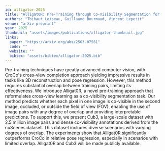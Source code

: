 ```yaml
---
id: alligator-2025
title: "Alligat0R: Pre-Training through Co-Visibility Segmentation for Relative Camera Pose Regression"
authors: "Thibaut Loiseau, Guillaume Bourmaud, Vincent Lepetit"
venue: "arXiv preprint"
year: 2025
thumbnail: "assets/images/publications/alligator-thumbnail.jpg"
links:
  paper: "https://arxiv.org/abs/2503.07561"
  code: ""
  website: ""
  bibtex: "assets/bibtex/alligator-2025.bib"
---
```

Pre-training techniques have greatly advanced computer vision, with CroCo's cross-view completion approach yielding impressive results in tasks like 3D reconstruction and pose regression. However, this method requires substantial overlap between training pairs, limiting its effectiveness. We introduce Alligat0R, a novel pre-training approach that reformulates cross-view learning as a co-visibility segmentation task. Our method predicts whether each pixel in one image is co-visible in the second image, occluded, or outside the field of view (FOV), enabling the use of image pairs with any degree of overlap and providing interpretable predictions. To support this, we present Cub3, a large-scale dataset with 2.5 million image pairs and dense co-visibility annotations derived from the nuScenes dataset. This dataset includes diverse scenarios with varying degrees of overlap. The experiments show that Alligat0R significantly outperforms CroCo in relative pose regression, especially in scenarios with limited overlap. Alligat0R and Cub3 will be made publicly available.